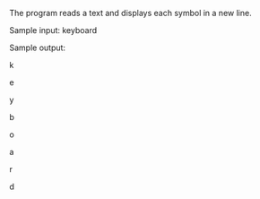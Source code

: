 The program reads a text and displays each symbol in a new line.

Sample input: keyboard

Sample output:

k

e

y

b

o

a

r

d
